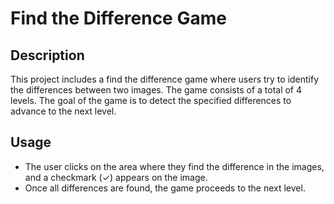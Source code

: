 # Find the Difference Game

## Description

This project includes a find the difference game where users try to identify the differences between two images. The game consists of a total of 4 levels.
The goal of the game is to detect the specified differences to advance to the next level.

## Usage

- The user clicks on the area where they find the difference in the images, and a checkmark (✓) appears on the image.
- Once all differences are found, the game proceeds to the next level.
